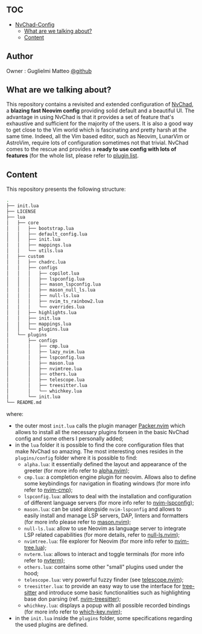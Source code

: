## TOC


<!--toc:start-->
- [NvChad-Config](#nvchad-config)
  - [What are we talking about?](#what-are-we-talking-about)
  - [Content](#content)
<!--toc:end-->

## Author
Owner : Guglielmi Matteo [@github](https://github.com/MatteoGuglielmi-tech)

## What are we talking about?
This repository contains a revisited and extended configuration of [NvChad](https://nvchad.com/), a **blazing fast Neovim config** providing solid default and a beautiful UI. The advantage in using NvChad is that it provides a set of
feature that's exhaustive and sufficient for the majority of the users. It is also a good way to get close to the Vim world which is fascinating and pretty harsh at the same time. Indeed, all the Vim based editor, such as Neovim, LunarVim
or AstroVim, require lots of configuration sometimes not that trivial. NvChad comes to the rescue and provides a **ready to use config with lots of features** (for the whole list, please refer to 
[plugin list](https://github.com/NvChad/NvChad#plugins-list).  

## Content
This repository presents the following structure:
```bash
.
├── init.lua
├── LICENSE
├── lua
│   ├── core
│   │   ├── bootstrap.lua
│   │   ├── default_config.lua
│   │   ├── init.lua
│   │   ├── mappings.lua
│   │   └── utils.lua
│   ├── custom
│   │   ├── chadrc.lua
│   │   ├── configs
│   │   │   ├── copilot.lua
│   │   │   ├── lspconfig.lua
│   │   │   ├── mason_lspconfig.lua
│   │   │   ├── mason_null_ls.lua
│   │   │   ├── null-ls.lua
│   │   │   ├── nvim_ts_rainbow2.lua
│   │   │   └── overrides.lua
│   │   ├── highlights.lua
│   │   ├── init.lua
│   │   ├── mappings.lua
│   │   └── plugins.lua
│   └── plugins
│       ├── configs
│       │   ├── cmp.lua
│       │   ├── lazy_nvim.lua
│       │   ├── lspconfig.lua
│       │   ├── mason.lua
│       │   ├── nvimtree.lua
│       │   ├── others.lua
│       │   ├── telescope.lua
│       │   ├── treesitter.lua
│       │   └── whichkey.lua
│       └── init.lua
└── README.md

```
where:
- the outer most `init.lua` calls the plugin manager [Packer.nvim](https://github.com/wbthomason/packer.nvim) which allows to install all the necessary plugins forseen in the basic NvChad config and some others I personally added;
- in the `lua` folder it is possible to find the core configuration files that make NvChad so amazing. The most interesting ones resides in the `plugins/config` folder where it is possible to find:
    - `alpha.lua`: it essentially defined the layout and appearance of the greeter (for more info refer to [alpha.nvim](https://github.com/goolord/alpha-nvim));
    - `cmp.lua`: a completion engine plugin for neovim. Allows also to define some keybindings for navigation in floating windows (for more info refer to [nvim-cmp](https://github.com/hrsh7th/nvim-cmp));
    - `lspconfig.lua`: allows to deal with the installation and configuration of different language servers  (for more info refer to [nvim-lspconfig](https://github.com/neovim/nvim-lspconfig));
    - `mason.lua`: can be used alongside `nvim-lspconfig` and allows to easily install and manage LSP servers, DAP, linters and formatters (for more info please refer to [mason.nvim](https://github.com/williamboman/mason.nvim));
    - `null-ls.lua`: allow to use Neovim as language server to integrate LSP related capabilities (for more details, refer to [null-ls.nvim](https://github.com/jose-elias-alvarez/null-ls.nvim));
    - `nvimtree.lua`: file explorer for Neovim (for more info refer to [nvim-tree.lua](https://github.com/nvim-tree/nvim-tree.lua));
    - `nvterm.lua`: allows to interact and toggle terminals (for more info refer to [nvterm](https://github.com/NvChad/nvterm));
    - `others.lua`: contains some other "small" plugins used under the hood;
    - `telescope.lua`: very powerful fuzzy finder (see [telescope.nvim](https://github.com/nvim-telescope/telescope.nvim)); 
    - `treesitter.lua`: to provide an easy way to use the interface for [tree-sitter](https://github.com/tree-sitter/tree-sitter) and introduce some basic functionalities such as highlighting base don parsing 
    (ref. [nvim-treesitter](https://github.com/nvim-treesitter/nvim-treesitter));
    - `whichkey.lua`: displays a popup with all possible recorded bindings (for more info refer to [which-key.nvim](https://github.com/folke/which-key.nvim));
- in the `init.lua` inside the `plugins` folder, some specifications regarding the used plugins are defined.

